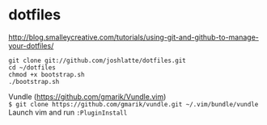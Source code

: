 dotfiles
========
http://blog.smalleycreative.com/tutorials/using-git-and-github-to-manage-your-dotfiles/
```
git clone git://github.com/joshlatte/dotfiles.git
cd ~/dotfiles
chmod +x bootstrap.sh
./bootstrap.sh
```

Vundle (https://github.com/gmarik/Vundle.vim)  
`$ git clone https://github.com/gmarik/vundle.git ~/.vim/bundle/vundle`  
Launch vim and run `:PluginInstall`
